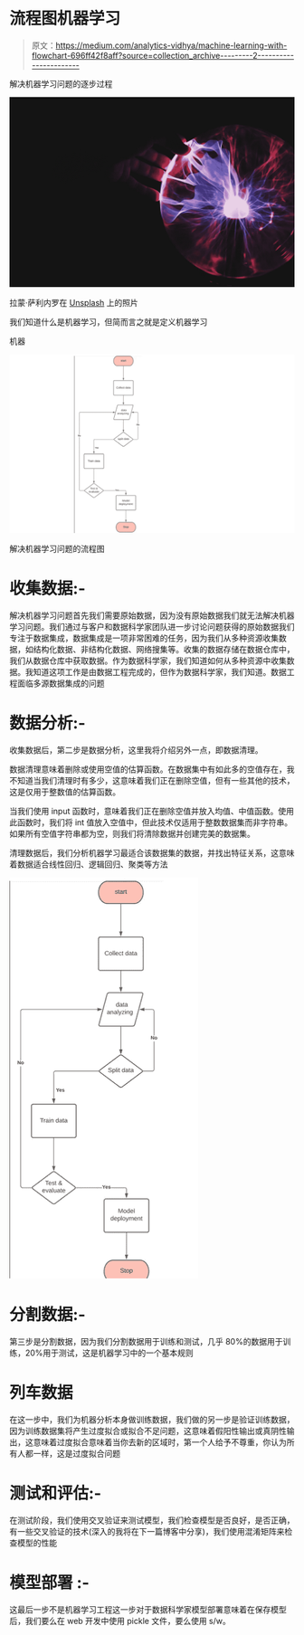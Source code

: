 # 流程图机器学习

> 原文：<https://medium.com/analytics-vidhya/machine-learning-with-flowchart-696ff42f8aff?source=collection_archive---------2----------------------->

解决机器学习问题的逐步过程

![](img/94fe9c5bb6320b36de5c23b3fae6fc13.png)

拉蒙·萨利内罗在 [Unsplash](https://unsplash.com/s/photos/technology?utm_source=unsplash&utm_medium=referral&utm_content=creditCopyText) 上的照片

我们知道什么是机器学习，但简而言之就是定义机器学习

机器

![](img/3c08e66b12dc0b133bbff66f90becc9a.png)

解决机器学习问题的流程图

# **收集数据:-**

解决机器学习问题首先我们需要原始数据，因为没有原始数据我们就无法解决机器学习问题。我们通过与客户和数据科学家团队进一步讨论问题获得的原始数据我们专注于数据集成，数据集成是一项非常困难的任务，因为我们从多种资源收集数据，如结构化数据、非结构化数据、网络搜集等。收集的数据存储在数据仓库中，我们从数据仓库中获取数据。作为数据科学家，我们知道如何从多种资源中收集数据。我知道这项工作是由数据工程完成的，但作为数据科学家，我们知道。数据工程面临多源数据集成的问题

# **数据分析:-**

收集数据后，第二步是数据分析，这里我将介绍另外一点，即数据清理。

数据清理意味着删除或使用空值的估算函数。在数据集中有如此多的空值存在，我不知道当我们清理时有多少，这意味着我们正在删除空值，但有一些其他的技术，这是仅用于整数值的估算函数。

当我们使用 input 函数时，意味着我们正在删除空值并放入均值、中值函数。使用此函数时，我们将 int 值放入空值中，但此技术仅适用于整数数据集而非字符串。如果所有空值字符串都为空，则我们将清除数据并创建完美的数据集。

清理数据后，我们分析机器学习最适合该数据集的数据，并找出特征关系，这意味着数据适合线性回归、逻辑回归、聚类等方法

![](img/4bb0382768b693ec87560b46d58f7205.png)

# **分割数据:-**

第三步是分割数据，因为我们分割数据用于训练和测试，几乎 80%的数据用于训练，20%用于测试，这是机器学习中的一个基本规则

# **列车数据**

在这一步中，我们为机器分析本身做训练数据，我们做的另一步是验证训练数据，因为训练数据集将产生过度拟合或拟合不足问题，这意味着假阳性输出或真阴性输出，这意味着过度拟合意味着当你去新的区域时，第一个人给予不尊重，你认为所有人都一样，这是过度拟合问题

# **测试和评估:-**

在测试阶段，我们使用交叉验证来测试模型，我们检查模型是否良好，是否正确，有一些交叉验证的技术(深入的我将在下一篇博客中分享)，我们使用混淆矩阵来检查模型的性能

# **模型部署** :-

这最后一步不是机器学习工程这一步对于数据科学家模型部署意味着在保存模型后，我们要么在 web 开发中使用 pickle 文件，要么使用 s/w。